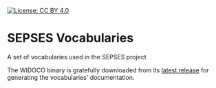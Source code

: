 [![License: CC BY 4.0](https://img.shields.io/badge/License-CC%20BY%204.0-lightgrey.svg)](https://creativecommons.org/licenses/by/4.0/)

# SEPSES Vocabularies
A set of vocabularies used in the SEPSES project

The WIDOCO binary is gratefully downloaded from its [latest release](https://github.com/sepses/vocab) for generating the vocabularies' documentation.